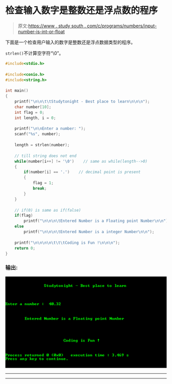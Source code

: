# 检查输入数字是整数还是浮点数的程序

> 原文:[https://www . study south . com/c/programs/numbers/input-number-is-int-or-float](https://www.studytonight.com/c/programs/numbers/input-number-is-int-or-float)

下面是一个检查用户输入的数字是整数还是浮点数据类型的程序。

`strlen()`不计算空字符“\0”。

```cpp
#include<stdio.h>

#include<conio.h>
#include<string.h>

int main()
{
    printf("\n\n\t\tStudytonight - Best place to learn\n\n\n");
    char number[10];
    int flag = 0;
    int length, i = 0;

    printf("\n\nEnter a number: ");
    scanf("%s", number);

    length = strlen(number);

    // till string does not end
    while(number[i++] != '\0')    // same as while(length-->0)
    {
        if(number[i] == '.')    // decimal point is present
        {
            flag = 1;
            break;
        }
    }

    // if(0) is same as if(false)
    if(flag)
        printf("\n\n\n\tEntered Number is a Floating point Number\n\n");
    else
        printf("\n\n\n\tEntered Number is a integer Number\n\n");

    printf("\n\n\n\n\t\t\tCoding is Fun !\n\n\n");
    return 0;
}
```

### 输出:

![Program to find if Input Number is Int or Float](img/1ffc4a582a9caba9cc5c5d30e36a9b41.png)

* * *

* * *